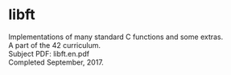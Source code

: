 # libft
Implementations of many standard C functions and some extras.  
A part of the 42 curriculum.  
Subject PDF: libft.en.pdf  
Completed September, 2017.
